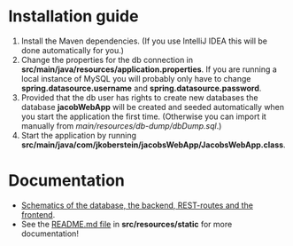 #  Installation guide
1. Install the Maven dependencies. (If you use IntelliJ IDEA this will be done automatically for you.)
2. Change the properties for the db connection in **src/main/java/resources/application.properties**. If you are running a local instance of MySQL you will probably only have to change **spring.datasource.username** and 
   **spring.datasource.password**.
3. Provided that the db user has rights to create new databases the database **jacobWebApp** will be created and seeded automatically when you start the application the first time. (Otherwise you can import it manually from *main/resources/db-dump/dbDump.sql*.)
4. Start the application by running **src/main/java/com/jkoberstein/jacobsWebApp/JacobsWebApp.class**.

# Documentation
* [Schematics of the database, the backend, REST-routes and the frontend](src/main/resources/static/pdfs/flow-spring-app.pdf).
* See the [README.md file](src/main/resources/static/README.md) in **src/resources/static** for more documentation!
